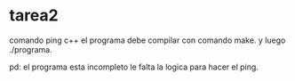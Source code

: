 # tarea2
comando ping c++
el programa debe compilar con comando make.
y luego ./programa.


pd: el programa esta incompleto le falta la logica para hacer el ping.
